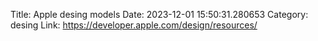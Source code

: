 Title: Apple desing models
Date: 2023-12-01 15:50:31.280653
Category: desing
Link: https://developer.apple.com/design/resources/
